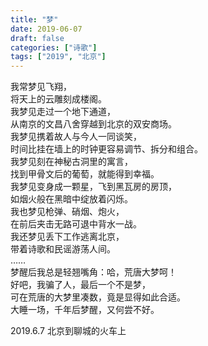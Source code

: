 ```yaml
---
title: "梦"
date: 2019-06-07
draft: false
categories: ["诗歌"]
tags: ["2019", "北京"]
---
```


我常梦见飞翔，  
将天上的云雕刻成楼阁。  
我梦见走过一个地下通道，  
从南京的文昌八舍穿越到北京的双安商场。  
我梦见携着故人与今人一同谈笑，  
时间比挂在墙上的时钟更容易调节、拆分和组合。  
我梦见刻在神秘古洞里的寓言，  
找到甲骨文后的葡萄，就能得到幸福。  
我梦见变身成一颗星，飞到黑瓦房的房顶，  
如烟火般在黑暗中绽放着闪烁。  
我也梦见枪弹、硝烟、炮火，  
在前后夹击无路可退中背水一战。  
我还梦见丢下工作逃离北京，  
带着诗歌和民谣游荡人间。  
……  
梦醒后我总是轻翘嘴角：哈，荒唐大梦呵！  
好吧，我骗了人，最后一个不是梦，  
可在荒唐的大梦里凑数，竟是显得如此合适。  
大睡一场，千年后梦醒，又何尝不好。  

2019.6.7 北京到聊城的火车上  
